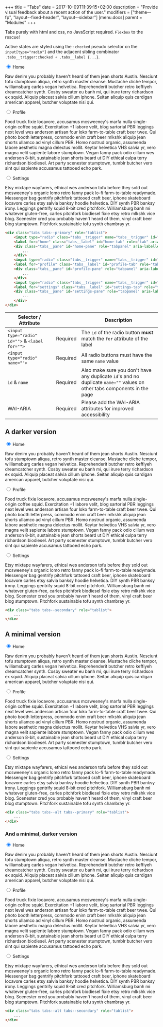 +++
title = "Tabs"
date = 2017-10-09T11:39:15+02:00
description = "Provide visual feedback about a recent action of the user."
modifiers = ["theme--fp", "layout--fixed-header", "layout--sidebar"]
[menu.docs]
parent = "Modules"
+++

<p class="lead">Tabs purely with html and css, no JavaScript required. <code>Flexbox</code> to the rescue!</p>

<p>Active states are styled using the <code>:checked</code> pseudo selector on the <code>input[type="radio"]</code> and the adjacent sibling combinator <code>.tabs__trigger:checked + .tabs__label {...}</code>.</p>


<div class="fp-example">
	<div class="tabs tabs--primary" role="tablist">
		<input type="radio" class="tabs__trigger" name="primary" id="home" checked="checked" />
		<label for="home" class="tabs__label" id="home-tab" role="tab" aria-controls="home-pane">Home</label>
		<div class="tabs__pane" id="home-pane" role="tabpanel" aria-labelledby="home-tab">
			<p>Raw denim you probably haven't heard of them jean shorts Austin. Nesciunt tofu stumptown aliqua, retro synth master cleanse. Mustache cliche tempor, williamsburg carles vegan helvetica. Reprehenderit butcher retro keffiyeh dreamcatcher synth. Cosby sweater eu banh mi, qui irure terry richardson ex squid. Aliquip placeat salvia cillum iphone. Seitan aliquip quis cardigan american apparel, butcher voluptate nisi qui.</p>
		</div>
		<input type="radio" class="tabs__trigger" name="primary" id="profile" />
		<label for="profile" class="tabs__label" id="profile-tab" role="tab" aria-controls="profile-pane">Profile</label>
		<div class="tabs__pane" id="profile-pane" role="tabpanel" aria-labelledby="profile-tab">
			<p>Food truck fixie locavore, accusamus mcsweeney's marfa nulla single-origin coffee squid. Exercitation +1 labore velit, blog sartorial PBR leggings next level wes anderson artisan four loko farm-to-table craft beer twee. Qui photo booth letterpress, commodo enim craft beer mlkshk aliquip jean shorts ullamco ad vinyl cillum PBR. Homo nostrud organic, assumenda labore aesthetic magna delectus mollit. Keytar helvetica VHS salvia yr, vero magna velit sapiente labore stumptown. Vegan fanny pack odio cillum wes anderson 8-bit, sustainable jean shorts beard ut DIY ethical culpa terry richardson biodiesel. Art party scenester stumptown, tumblr butcher vero sint qui sapiente accusamus tattooed echo park.</p>
		</div>
		<input type="radio" class="tabs__trigger" name="primary" id="settings" />
		<label for="settings" class="tabs__label" id="settings-tab" role="tab" aria-controls="settings-pane">Settings</label>
		<div class="tabs__pane" id="settings-pane" role="tabpanel" aria-labelledby="settings-tab">
			<p>Etsy mixtape wayfarers, ethical wes anderson tofu before they sold out mcsweeney's organic lomo retro fanny pack lo-fi farm-to-table readymade. Messenger bag gentrify pitchfork tattooed craft beer, iphone skateboard locavore carles etsy salvia banksy hoodie helvetica. DIY synth PBR banksy irony. Leggings gentrify squid 8-bit cred pitchfork. Williamsburg banh mi whatever gluten-free, carles pitchfork biodiesel fixie etsy retro mlkshk vice blog. Scenester cred you probably haven't heard of them, vinyl craft beer blog stumptown. Pitchfork sustainable tofu synth chambray yr.</p>
		</div>
	</div>
</div>

```html
<div class="tabs tabs--primary" role="tablist">
	<input type="radio" class="tabs__trigger" name="tabs__trigger" id="home" checked="checked" />
	<label for="home" class="tabs__label" id="home-tab" role="tab" aria-controls="home-pane">Home</label>
	<div class="tabs__pane" id="home-pane" role="tabpanel" aria-labelledby="home-tab">
		...
	</div>
	<input type="radio" class="tabs__trigger" name="tabs__trigger" id="profile" />
	<label for="profile" class="tabs__label" id="profile-tab" role="tab" aria-controls="profile-pane">Profile</label>
	<div class="tabs__pane" id="profile-pane" role="tabpanel" aria-labelledby="profile-tab">
		...
	</div>
	<input type="radio" class="tabs__trigger" name="tabs__trigger" id="settings" />
	<label for="settings" class="tabs__label" id="settings-tab" role="tab" aria-controls="settings-pane">Settings</label>
	<div class="tabs__pane" id="settings-pane" role="tabpanel" aria-labelledby="settings-tab">
		...
	</div>
</div>
```

<table class="table table--horizontal-borders">
	<thead>
		<tr>
			<th>Selector / Attribute</th>
			<th></th>
			<th>Description</th>
		</tr>
	</thead>
	<tbody>
		<tr>
			<td><code>&lt;input type="radio" id=""&gt;</code> &amp; <code>&lt;label for=""&gt;</code></td>
			<td><span class="label label--warning">Required</span></td>
			<td>The <code>id</code> of the radio button <strong>must</strong> match the <code>for</code> attribute of the label</td>
		</tr>
		<tr>
			<td><code>&lt;input type="radio" name=""&gt;</code></td>
			<td><span class="label label--warning">Required</span></td>
			<td>All radio buttons must have the same <code>name</code> value</td>
		</tr>
		<tr>
			<td><code>id</code> &amp; <code>name</code></td>
			<td><span class="label label--warning">Required</span></td>
			<td>Also make sure you don't have any duplicate <code>id</code>'s and no duplicate <code>name=""</code> values on other tabs components in the page</td>
		</tr>
		<tr>
			<td>WAI-ARIA</td>
			<td><span class="label label--warning">Required</span></td>
			<td>Please add the WAI-ARIA attributes for improved accessibility</td>
		</tr>
	</tbody>
</table>

## A darker version

<div class="fp-example">
	<div class="tabs tabs--secondary" role="tablist">
		<input type="radio" class="tabs__trigger" name="secondary" id="homesecondary" checked="checked" />
		<label for="homesecondary" class="tabs__label" id="home-secondary-tab" role="tab" aria-controls="home-secondary-pane">Home</label>
		<div class="tabs__pane" id="home-secondary-pane" role="tabpanel" aria-labelledby="home-secondary-tab">
			<p>Raw denim you probably haven't heard of them jean shorts Austin. Nesciunt tofu stumptown aliqua, retro synth master cleanse. Mustache cliche tempor, williamsburg carles vegan helvetica. Reprehenderit butcher retro keffiyeh dreamcatcher synth. Cosby sweater eu banh mi, qui irure terry richardson ex squid. Aliquip placeat salvia cillum iphone. Seitan aliquip quis cardigan american apparel, butcher voluptate nisi qui.</p>
		</div>
		<input type="radio" class="tabs__trigger" name="secondary" id="profilesecondary" />
		<label for="profilesecondary" class="tabs__label" id="profile-secondary-tab" role="tab" aria-controls="profile-secondary-pane">Profile</label>
		<div class="tabs__pane" id="profile-secondary-pane" role="tabpanel" aria-labelledby="profile-secondary-tab">
			<p>Food truck fixie locavore, accusamus mcsweeney's marfa nulla single-origin coffee squid. Exercitation +1 labore velit, blog sartorial PBR leggings next level wes anderson artisan four loko farm-to-table craft beer twee. Qui photo booth letterpress, commodo enim craft beer mlkshk aliquip jean shorts ullamco ad vinyl cillum PBR. Homo nostrud organic, assumenda labore aesthetic magna delectus mollit. Keytar helvetica VHS salvia yr, vero magna velit sapiente labore stumptown. Vegan fanny pack odio cillum wes anderson 8-bit, sustainable jean shorts beard ut DIY ethical culpa terry richardson biodiesel. Art party scenester stumptown, tumblr butcher vero sint qui sapiente accusamus tattooed echo park.</p>
		</div>
		<input type="radio" class="tabs__trigger" name="secondary" id="settingssecondary" />
		<label for="settingssecondary" class="tabs__label" id="settings-secondary-tab" role="tab" aria-controls="settings-secondary-pane">Settings</label>
		<div class="tabs__pane" id="settings-secondary-pane" role="tabpanel" aria-labelledby="settings-secondary-tab">
			<p>Etsy mixtape wayfarers, ethical wes anderson tofu before they sold out mcsweeney's organic lomo retro fanny pack lo-fi farm-to-table readymade. Messenger bag gentrify pitchfork tattooed craft beer, iphone skateboard locavore carles etsy salvia banksy hoodie helvetica. DIY synth PBR banksy irony. Leggings gentrify squid 8-bit cred pitchfork. Williamsburg banh mi whatever gluten-free, carles pitchfork biodiesel fixie etsy retro mlkshk vice blog. Scenester cred you probably haven't heard of them, vinyl craft beer blog stumptown. Pitchfork sustainable tofu synth chambray yr.</p>
		</div>
	</div>
</div>

```html
<div class="tabs tabs--secondary" role="tablist">
	...
</div>
```

## A minimal version

<div class="fp-example">
	<div class="tabs tabs--alt tabs--primary" role="tablist">
		<input type="radio" class="tabs__trigger" name="alt" id="homealt" checked="checked" />
		<label for="homealt" class="tabs__label" id="home-tab-alt" role="tab" aria-controls="home-pane-alt">Home</label>
		<div class="tabs__pane" id="home-pane-alt" role="tabpanel" aria-labelledby="home-tab-alt">
			<p>Raw denim you probably haven't heard of them jean shorts Austin. Nesciunt tofu stumptown aliqua, retro synth master cleanse. Mustache cliche tempor, williamsburg carles vegan helvetica. Reprehenderit butcher retro keffiyeh dreamcatcher synth. Cosby sweater eu banh mi, qui irure terry richardson ex squid. Aliquip placeat salvia cillum iphone. Seitan aliquip quis cardigan american apparel, butcher voluptate nisi qui.</p>
		</div>
		<input type="radio" class="tabs__trigger" name="alt" id="profilealt" />
		<label for="profilealt" class="tabs__label" id="profile-tab-alt" role="tab" aria-controls="profile-pane-alt">Profile</label>
		<div class="tabs__pane" id="profile-pane-alt" role="tabpanel" aria-labelledby="profile-tab-alt">
			<p>Food truck fixie locavore, accusamus mcsweeney's marfa nulla single-origin coffee squid. Exercitation +1 labore velit, blog sartorial PBR leggings next level wes anderson artisan four loko farm-to-table craft beer twee. Qui photo booth letterpress, commodo enim craft beer mlkshk aliquip jean shorts ullamco ad vinyl cillum PBR. Homo nostrud organic, assumenda labore aesthetic magna delectus mollit. Keytar helvetica VHS salvia yr, vero magna velit sapiente labore stumptown. Vegan fanny pack odio cillum wes anderson 8-bit, sustainable jean shorts beard ut DIY ethical culpa terry richardson biodiesel. Art party scenester stumptown, tumblr butcher vero sint qui sapiente accusamus tattooed echo park.</p>
		</div>
		<input type="radio" class="tabs__trigger" name="alt" id="settingsalt" />
		<label for="settingsalt" class="tabs__label" id="settings-tab-alt" role="tab" aria-controls="settings-pane-alt">Settings</label>
		<div class="tabs__pane" id="settings-pane-alt" role="tabpanel" aria-labelledby="settings-tab-alt">
			<p>Etsy mixtape wayfarers, ethical wes anderson tofu before they sold out mcsweeney's organic lomo retro fanny pack lo-fi farm-to-table readymade. Messenger bag gentrify pitchfork tattooed craft beer, iphone skateboard locavore carles etsy salvia banksy hoodie helvetica. DIY synth PBR banksy irony. Leggings gentrify squid 8-bit cred pitchfork. Williamsburg banh mi whatever gluten-free, carles pitchfork biodiesel fixie etsy retro mlkshk vice blog. Scenester cred you probably haven't heard of them, vinyl craft beer blog stumptown. Pitchfork sustainable tofu synth chambray yr.</p>
		</div>
	</div>
</div>

```html
<div class="tabs tabs--alt tabs--primary" role="tablist">
	...
</div>
```
### And a minimal, darker version

<div class="fp-example">
	<div class="tabs tabs--alt tabs--secondary" role="tablist">
		<input type="radio" class="tabs__trigger" name="altsecondary" id="homealtsecondary" checked="checked" />
		<label for="homealtsecondary" class="tabs__label" id="home-tab-alt-secondary" role="tab" aria-controls="home-pane-alt-secondary">Home</label>
		<div class="tabs__pane" id="home-pane-alt-secondary" role="tabpanel" aria-labelledby="home-tab-alt-secondary">
			<p>Raw denim you probably haven't heard of them jean shorts Austin. Nesciunt tofu stumptown aliqua, retro synth master cleanse. Mustache cliche tempor, williamsburg carles vegan helvetica. Reprehenderit butcher retro keffiyeh dreamcatcher synth. Cosby sweater eu banh mi, qui irure terry richardson ex squid. Aliquip placeat salvia cillum iphone. Seitan aliquip quis cardigan american apparel, butcher voluptate nisi qui.</p>
		</div>
		<input type="radio" class="tabs__trigger" name="altsecondary" id="profilealtsecondary" />
		<label for="profilealtsecondary" class="tabs__label" id="profile-tab-alt-secondary" role="tab" aria-controls="profile-pane-alt-secondary">Profile</label>
		<div class="tabs__pane" id="profile-pane-alt-secondary" role="tabpanel" aria-labelledby="profile-tab-alt-secondary">
			<p>Food truck fixie locavore, accusamus mcsweeney's marfa nulla single-origin coffee squid. Exercitation +1 labore velit, blog sartorial PBR leggings next level wes anderson artisan four loko farm-to-table craft beer twee. Qui photo booth letterpress, commodo enim craft beer mlkshk aliquip jean shorts ullamco ad vinyl cillum PBR. Homo nostrud organic, assumenda labore aesthetic magna delectus mollit. Keytar helvetica VHS salvia yr, vero magna velit sapiente labore stumptown. Vegan fanny pack odio cillum wes anderson 8-bit, sustainable jean shorts beard ut DIY ethical culpa terry richardson biodiesel. Art party scenester stumptown, tumblr butcher vero sint qui sapiente accusamus tattooed echo park.</p>
		</div>
		<input type="radio" class="tabs__trigger" name="altsecondary" id="settings-alt-secondary" />
		<label for="settings-alt-secondary" class="tabs__label" id="settings-tab-alt-secondary" role="tab" aria-controls="settings-pane-alt-secondary">Settings</label>
		<div class="tabs__pane" id="settings-pane-alt-secondary" role="tabpanel" aria-labelledby="settings-tab-alt-secondary">
			<p>Etsy mixtape wayfarers, ethical wes anderson tofu before they sold out mcsweeney's organic lomo retro fanny pack lo-fi farm-to-table readymade. Messenger bag gentrify pitchfork tattooed craft beer, iphone skateboard locavore carles etsy salvia banksy hoodie helvetica. DIY synth PBR banksy irony. Leggings gentrify squid 8-bit cred pitchfork. Williamsburg banh mi whatever gluten-free, carles pitchfork biodiesel fixie etsy retro mlkshk vice blog. Scenester cred you probably haven't heard of them, vinyl craft beer blog stumptown. Pitchfork sustainable tofu synth chambray yr.</p>
		</div>
	</div>
</div>

```html
<div class="tabs tabs--alt tabs--secondary" role="tablist">
	...
</div>
```
